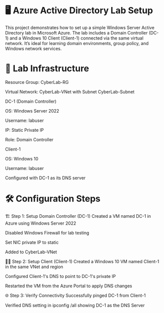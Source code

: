 # 🖥️ Azure Active Directory Lab Setup
This project demonstrates how to set up a simple Windows Server Active Directory lab in Microsoft Azure. The lab includes a Domain Controller (DC-1) and a Windows 10 Client (Client-1) connected via the same virtual network. It’s ideal for learning domain environments, group policy, and Windows network services.

# 🧱 Lab Infrastructure
Resource Group: CyberLab-RG

Virtual Network: CyberLab-VNet with Subnet CyberLab-Subnet

DC-1 (Domain Controller)

OS: Windows Server 2022

Username: labuser

IP: Static Private IP

Role: Domain Controller

Client-1

OS: Windows 10

Username: labuser

Configured with DC-1 as its DNS server

# 🛠️ Configuration Steps
🏗️ Step 1: Setup Domain Controller (DC-1)
Created a VM named DC-1 in Azure using Windows Server 2022

Disabled Windows Firewall for lab testing

Set NIC private IP to static

Added to CyberLab-VNet

👨‍💻 Step 2: Setup Client (Client-1)
Created a Windows 10 VM named Client-1 in the same VNet and region

Configured Client-1's DNS to point to DC-1's private IP

Restarted the VM from the Azure Portal to apply DNS changes

🌐 Step 3: Verify Connectivity
Successfully pinged DC-1 from Client-1

Verified DNS setting in ipconfig /all showing DC-1 as the DNS Server

